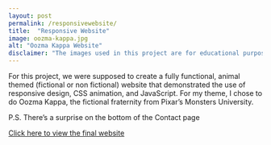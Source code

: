 ```yaml
---
layout: post
permalink: /responsivewebsite/
title:  "Responsive Website"
image: oozma-kappa.jpg
alt: "Oozma Kappa Website"
disclaimer: "The images used in this project are for educational purposes only. I am not associated with Pixar in any way."
---
```

For this project, we were supposed to create a fully functional, animal themed (fictional or non fictional) website that demonstrated the use of responsive design, CSS animation, and JavaScript. For my theme, I chose to do Oozma Kappa, the fictional fraternity from Pixar’s Monsters University.

P.S. There’s a surprise on the bottom of the Contact page 

[Click here to view the final website]()